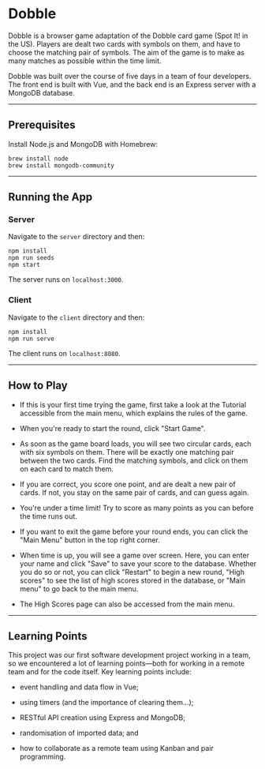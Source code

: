 # Dobble

Dobble is a browser game adaptation of the Dobble card game (Spot It! in the US). Players are dealt two cards with symbols on them, and have to choose the matching pair of symbols. The aim of the game is to make as many matches as possible within the time limit. 

Dobble was built over the course of five days in a team of four developers. The front end is built with Vue, and the back end is an Express server with a MongoDB database.

---

## Prerequisites

Install Node.js and MongoDB with Homebrew:

```
brew install node
brew install mongodb-community
```

---

## Running the App

### Server

Navigate to the `server` directory and then:

```
npm install
npm run seeds
npm start
```

The server runs on `localhost:3000`.

### Client

Navigate to the `client` directory and then:

```
npm install
npm run serve
```

The client runs on `localhost:8080`.

---

## How to Play

* If this is your first time trying the game, first take a look at the Tutorial accessible from the main menu, which explains the rules of the game.

* When you're ready to start the round, click "Start Game".

* As soon as the game board loads, you will see two circular cards, each with six symbols on them. There will be exactly one matching pair between the two cards. Find the matching symbols, and click on them on each card to match them.

* If you are correct, you score one point, and are dealt a new pair of cards. If not, you stay on the same pair of cards, and can guess again.

* You're under a time limit! Try to score as many points as you can before the time runs out.

* If you want to exit the game before your round ends, you can click the "Main Menu" button in the top right corner.

* When time is up, you will see a game over screen. Here, you can enter your name and click "Save" to save your score to the database. Whether you do so or not, you can click "Restart" to begin a new round, "High scores" to see the list of high scores stored in the database, or "Main menu" to go back to the main menu.

* The High Scores page can also be accessed from the main menu.

---

## Learning Points

This project was our first software development project working in a team, so we encountered a lot of learning points—both for working in a remote team and for the code itself. Key learning points include:

* event handling and data flow in Vue;

* using timers (and the importance of clearing them...);

* RESTful API creation using Express and MongoDB;

* randomisation of imported data; and

* how to collaborate as a remote team using Kanban and pair programming.
